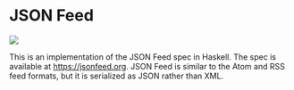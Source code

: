 # JSON Feed

[![][build badge]][build status]

This is an implementation of the JSON Feed spec in Haskell. The spec is
available at <https://jsonfeed.org>. JSON Feed is similar to the Atom and RSS
feed formats, but it is serialized as JSON rather than XML.

[build badge]: https://travis-ci.org/tfausak/json-feed.svg?branch=master
[build status]: https://travis-ci.org/tfausak/json-feed
